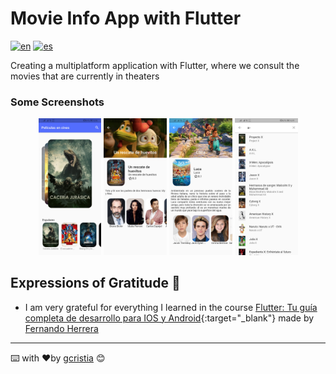 # Movie Info App with Flutter
[![en](https://img.shields.io/badge/lang-en-red.svg)](https://github.com/gcristia/Movie-Info-App-with-Flutter/blob/main/README.md)
[![es](https://img.shields.io/badge/lang-es-yellow.svg)](https://github.com/gcristia/Movie-Info-App-with-Flutter/blob/main/README.es.md)

Creating a multiplatform application with Flutter, where we consult the movies that are currently in theaters

### Some Screenshots 
<p align="center" width="100%">
    <img width="20%" src="screenshot/1.jpg" alt="Home"> 
    <img width="20%" src="screenshot/2.jpg" alt="Description Movie"> 
    <img width="20%" src="screenshot/3.jpg" alt="Description Movie"> 
    <img width="20%" src="screenshot/4.jpg" alt="Search Movie"> 
</p> 

## Expressions of Gratitude 🎁
* I am very grateful for everything I learned in the course [Flutter: Tu guía completa de desarrollo para IOS y Android](https://www.udemy.com/course/flutter-ios-android-fernando-herrera){:target="_blank"} made by [Fernando Herrera](https://fernando-herrera.com)
---
⌨️ with ❤️by [gcristia](https://github.com/gcristia) 😊
